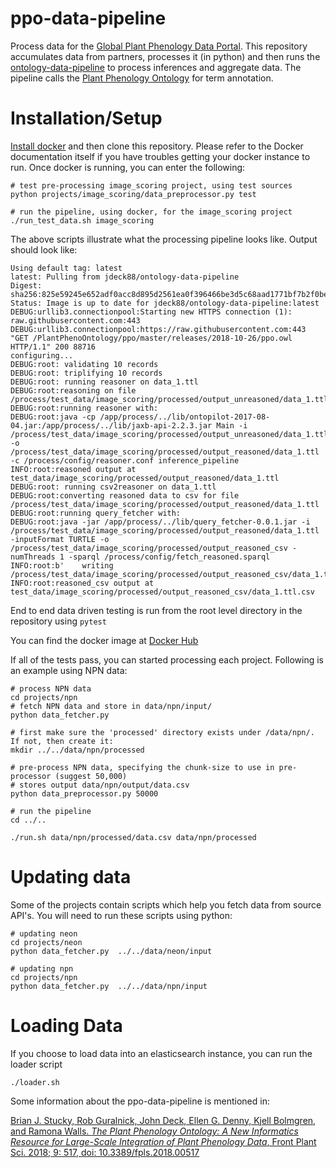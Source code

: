 # ppo-data-pipeline

Process data for the [Global Plant Phenology Data Portal](https://plantphenology.org/).  This repository accumulates data from partners, processes it (in python) and then runs the [ontology-data-pipeline](https://github.com/biocodellc/ontology-data-pipeline) to process inferences and aggregate data. The pipeline calls the [Plant Phenology Ontology](https://github.com/PlantPhenoOntology/ppo) for term annotation.  

# Installation/Setup
[Install docker](https://docs.docker.com/install/) and then clone this repository.  Please refer to the Docker documentation itself if you have troubles getting your docker instance to run.  Once docker is running, you can enter the following:
```
# test pre-processing image_scoring project, using test sources
python projects/image_scoring/data_preprocessor.py test

# run the pipeline, using docker, for the image_scoring project
./run_test_data.sh image_scoring
```

The above scripts illustrate what the processing pipeline looks like. Output should look like:
```
Using default tag: latest
latest: Pulling from jdeck88/ontology-data-pipeline
Digest: sha256:825e59245e652adf0acc8d895d2561ea0f396466be3d5c68aad1771bf7b2f0be
Status: Image is up to date for jdeck88/ontology-data-pipeline:latest
DEBUG:urllib3.connectionpool:Starting new HTTPS connection (1): raw.githubusercontent.com:443
DEBUG:urllib3.connectionpool:https://raw.githubusercontent.com:443 "GET /PlantPhenoOntology/ppo/master/releases/2018-10-26/ppo.owl HTTP/1.1" 200 88716
configuring...
DEBUG:root:	validating 10 records
DEBUG:root:	triplifying 10 records
DEBUG:root:	running reasoner on data_1.ttl
DEBUG:root:reasoning on file /process/test_data/image_scoring/processed/output_unreasoned/data_1.ttl
DEBUG:root:running reasoner with:
DEBUG:root:java -cp /app/process/../lib/ontopilot-2017-08-04.jar:/app/process/../lib/jaxb-api-2.2.3.jar Main -i /process/test_data/image_scoring/processed/output_unreasoned/data_1.ttl -o /process/test_data/image_scoring/processed/output_reasoned/data_1.ttl -c /process/config/reasoner.conf inference_pipeline
INFO:root:reasoned output at test_data/image_scoring/processed/output_reasoned/data_1.ttl
DEBUG:root:	running csv2reasoner on data_1.ttl
DEBUG:root:converting reasoned data to csv for file /process/test_data/image_scoring/processed/output_reasoned/data_1.ttl
DEBUG:root:running query_fetcher with:
DEBUG:root:java -jar /app/process/../lib/query_fetcher-0.0.1.jar -i /process/test_data/image_scoring/processed/output_reasoned/data_1.ttl -inputFormat TURTLE -o /process/test_data/image_scoring/processed/output_reasoned_csv -numThreads 1 -sparql /process/config/fetch_reasoned.sparql
INFO:root:b'    writing /process/test_data/image_scoring/processed/output_reasoned_csv/data_1.ttl.csv\n'
INFO:root:reasoned_csv output at test_data/image_scoring/processed/output_reasoned_csv/data_1.ttl.csv
```

End to end data driven testing is run from the root level directory in the repository using ```pytest```

You can find the docker image at [Docker Hub](https://cloud.docker.com/u/jdeck88/repository/docker/jdeck88/ontology-data-pipeline)

If all of the tests pass, you can started processing each project.  Following is an example using NPN data:

```
# process NPN data
cd projects/npn
# fetch NPN data and store in data/npn/input/
python data_fetcher.py

# first make sure the 'processed' directory exists under /data/npn/.  If not, then create it:
mkdir ../../data/npn/processed

# pre-process NPN data, specifying the chunk-size to use in pre-processor (suggest 50,000)
# stores output data/npn/output/data.csv
python data_preprocessor.py 50000

# run the pipeline
cd ../..

./run.sh data/npn/processed/data.csv data/npn/processed
```

# Updating data
Some of the projects contain scripts which help you fetch data from source API's.  You will need to run these scripts using python:

```
# updating neon
cd projects/neon
python data_fetcher.py  ../../data/neon/input

# updating npn
cd projects/npn
python data_fetcher.py  ../../data/npn/input
```

# Loading Data
If you choose to load data into an elasticsearch instance, you can run the loader script
```
./loader.sh
```

Some information about the ppo-data-pipeline is mentioned in:

[Brian J. Stucky, Rob Guralnick, John Deck, Ellen G. Denny, Kjell Bolmgren, and Ramona Walls. *The Plant Phenology Ontology: A New Informatics Resource for Large-Scale Integration of Plant Phenology Data*, Front Plant Sci. 2018; 9: 517, doi: 10.3389/fpls.2018.00517](https://www.ncbi.nlm.nih.gov/pmc/articles/PMC5938398/)
